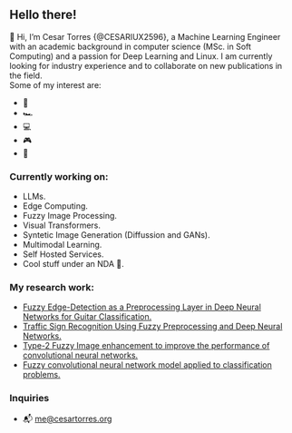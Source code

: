 ## Hello there!
👋 Hi, I’m Cesar Torres {@CESARIUX2596}, a Machine Learning Engineer with an academic background in computer science (MSc. in Soft Computing) and a passion for Deep Learning and Linux. I am currently looking for industry experience and to collaborate on new publications in the field.
<br/>
Some of my interest are:
- 🎸 
- 🏎️
- 💻
- 🎮
- 🍳

### Currently working on:
- LLMs.
- Edge Computing.
- Fuzzy Image Processing.
- Visual Transformers.
- Syntetic Image Generation (Diffussion and GANs). 
- Multimodal Learning.
- Self Hosted Services.
- Cool stuff under an NDA 🤫.
### My research work:
- <a href="https://www.mdpi.com/1424-8220/22/15/5892" tittle="Fuzzy Edge-Detection as a Preprocessing Layer in Deep Neural Networks for Guitar Classification">Fuzzy Edge-Detection as a Preprocessing Layer in Deep Neural Networks for Guitar Classification.</a>
- <a href="https://link.springer.com/chapter/10.1007/978-3-031-28999-6_5" tittle="Fuzzy Edge-Detection as a Preprocessing Layer in Deep Neural Networks for Guitar Classification">Traffic Sign Recognition Using Fuzzy Preprocessing and Deep Neural Networks.</a>
- <a href="https://ieeexplore.ieee.org/document/10458559" tittle="Type-2 Fuzzy Image enhancement to improve the performance of convolutional neural networks">Type-2 Fuzzy Image enhancement to improve the performance of convolutional neural networks.</a>
- <a href="https://content.iospress.com/articles/journal-of-intelligent-and-fuzzy-systems/ifs219369" tittle="Fuzzy convolutional neural network model applied to classification problems">Fuzzy convolutional neural network model applied to classification problems.</a>
### Inquiries
- 📬 <me@cesartorres.org>
